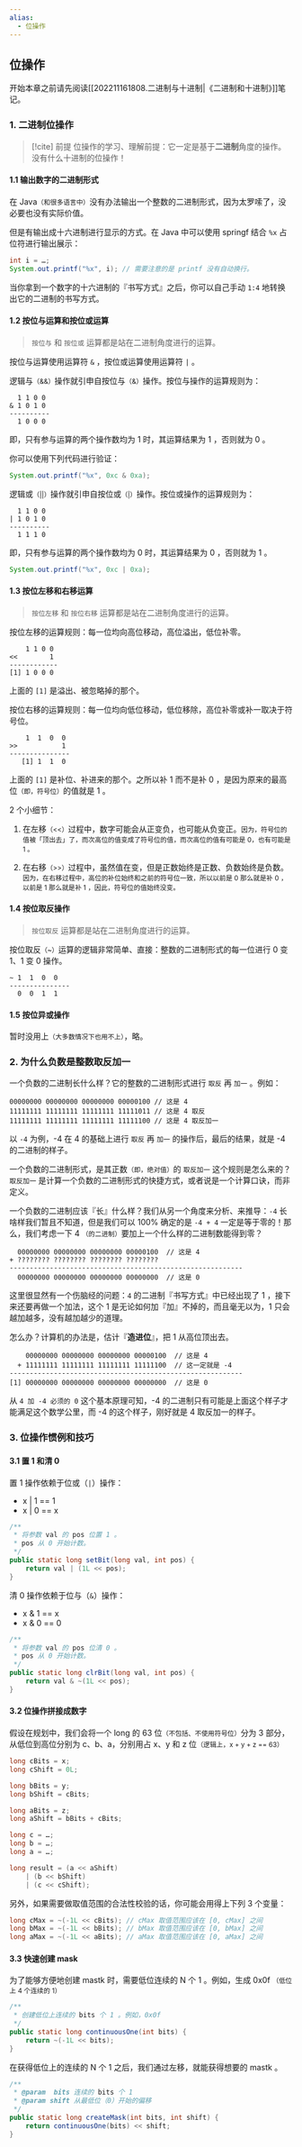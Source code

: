 ```yaml
---
alias: 
  - 位操作
---
```


## 位操作

开始本章之前请先阅读[[202211161808.二进制与十进制|《二进制和十进制》]]笔记。

### 1. 二进制位操作

> [!cite] 前提
> 位操作的学习、理解前提：它一定是基于**二进制**角度的操作。没有什么十进制的位操作！


#### 1.1 输出数字的二进制形式

在 Java<small>（和很多语言中）</small>没有办法输出一个整数的二进制形式，因为太罗嗦了，没必要也没有实际价值。

但是有输出成十六进制进行显示的方式。在 Java 中可以使用 springf 结合 `%x` 占位符进行输出展示：

```java
int i = …;
System.out.printf("%x", i); // 需要注意的是 printf 没有自动换行。
```

当你拿到一个数字的十六进制的『书写方式』之后，你可以自己手动 `1:4` 地转换出它的二进制的书写方式。


#### 1.2 按位与运算和按位或运算

> `按位与` 和 `按位或` 运算都是站在二进制角度进行的运算。

按位与运算使用运算符 `&` ，按位或运算使用运算符 `|` 。

逻辑与<small>（&&）</small>操作就引申自按位与<small>（&）</small>操作。按位与操作的运算规则为：

```
  1 1 0 0
& 1 0 1 0
----------
  1 0 0 0 
```

即，只有参与运算的两个操作数均为 1 时，其运算结果为 1 ，否则就为 0 。

你可以使用下列代码进行验证：

```java
System.out.printf("%x", 0xc & 0xa);
```

逻辑或<small>（||）</small>操作就引申自按位或<small>（|）</small>操作。按位或操作的运算规则为：

```
  1 1 0 0 
| 1 0 1 0
----------
  1 1 1 0 
```

即，只有参与运算的两个操作数均为 0 时，其运算结果为 0 ，否则就为 1 。

```java
System.out.printf("%x", 0xc | 0xa);
```

#### 1.3 按位左移和右移运算

> `按位左移` 和 `按位右移` 运算都是站在二进制角度进行的运算。

按位左移的运算规则：每一位均向高位移动，高位溢出，低位补零。

```
    1 1 0 0 
<<        1
------------
[1] 1 0 0 0      
```

上面的 `[1]` 是溢出、被忽略掉的那个。

按位右移的运算规则：每一位均向低位移动，低位移除，高位补零或补一取决于符号位。

```
    1  1  0  0 
>>           1  
---------------
   [1] 1  1  0
```

上面的 `[1]` 是补位、补进来的那个。之所以补 1 而不是补 0 ，是因为原来的最高位<small>（即，符号位）</small>的值就是 1 。

2 个小细节：

1. 在左移<small>（<<）</small>过程中，数字可能会从正变负，也可能从负变正。<small>因为，符号位的值被「顶出去」了，而次高位的值变成了符号位的值，而次高位的值有可能是 0，也有可能是 1 。</small>

2. 在右移<small>（>>）</small>过程中，虽然值在变，但是正数始终是正数、负数始终是负数。<small>因为，在右移过程中，高位的补位始终和之前的符号位一致，所以以前是 0 那么就是补 0 ，以前是 1 那么就是补 1 ，因此，符号位的值始终没变。</small>


#### 1.4 按位取反操作

> `按位取反` 运算都是站在二进制角度进行的运算。

按位取反<small>（~）</small>运算的逻辑非常简单、直接：整数的二进制形式的每一位进行 0 变 1、1 变 0 操作。

```
~ 1  1  0  0 
---------------
  0  0  1  1
```

#### 1.5 按位异或操作

暂时没用上<small>（大多数情况下也用不上）</small>，略。

### 2. 为什么负数是整数取反加一

一个负数的二进制长什么样？它的整数的二进制形式进行 `取反` 再 `加一` 。例如：

```
00000000 00000000 00000000 00000100 // 这是 4 
11111111 11111111 11111111 11111011 // 这是 4 取反
11111111 11111111 11111111 11111100 // 这是 4 取反加一
```

以 `-4` 为例，-4 在 4 的基础上进行 `取反` 再 `加一` 的操作后，最后的结果，就是 -4 的二进制的样子。

一个负数的二进制形式，是其正数<small>（即，绝对值）</small>的 `取反加一` 这个规则是怎么来的？`取反加一` 是计算一个负数的二进制形式的快捷方式，或者说是一个计算口诀，而非定义。

一个负数的二进制应该『长』什么样？我们从另一个角度来分析、来推导：`-4` 长啥样我们暂且不知道，但是我们可以 100% 确定的是 `-4 + 4` 一定是等于零的！那么，我们考虑一下 4 <small>（的二进制）</small>要加上一个什么样的二进制数能得到零？

```
  00000000 00000000 00000000 00000100  // 这是 4
+ ???????? ???????? ???????? ????????
----------------------------------------------------------
  00000000 00000000 00000000 00000000  // 这是 0
```

这里很显然有一个伤脑经的问题：`4` 的二进制『书写方式』中已经出现了 1 ，接下来还要再做一个加法，这个 1 是无论如何加『加』不掉的，而且毫无以为，1 只会越加越多，没有越加越少的道理。

怎么办？计算机的办法是，估计『**造进位**』，把 1 从高位顶出去。


```
    00000000 00000000 00000000 00000100  // 这是 4
  + 11111111 11111111 11111111 11111100  // 这一定就是 -4 
----------------------------------------------------------
[1] 00000000 00000000 00000000 00000000  // 这是 0
```

从 `4 加 -4 必须的 0` 这个基本原理可知，-4 的二进制只有可能是上面这个样子才能满足这个数学公里，而 -4 的这个样子，刚好就是 4 取反加一的样子。


### 3. 位操作惯例和技巧

#### 3.1 置 1 和清 0

置 1 操作依赖于位或（`|`）操作：

-    x | 1 == 1
-    x | 0 == x

```java
/**
 * 将参数 val 的 pos 位置 1 。
 * pos 从 0 开始计数。
 */
public static long setBit(long val, int pos) {
    return val | (1L << pos);
}
```

清 0 操作依赖于位与（`&`）操作：

-    x & 1 == x
-    x & 0 == 0

```java
/**
 * 将参数 val 的 pos 位清 0 。
 * pos 从 0 开始计数。
 */
public static long clrBit(long val, int pos) {
    return val & ~(1L << pos);
}
```


#### 3.2 位操作拼接成数字

假设在规划中，我们会将一个 long  的 63 位<small>（不包括、不使用符号位）</small>分为 3 部分，从低位到高位分别为 c、b、a，分别用占 x、y 和 z 位<small>（逻辑上，x + y + z == 63）</small>

```java
long cBits = x;
long cShift = 0L;

long bBits = y;
long bShift = cBits;

long aBits = z;
long aShift = bBits + cBits;

long c = …;
long b = …;
long a = …;

long result = (a << aShift) 
    | (b << bShift)
    | (c << cShift);
```

另外，如果需要做取值范围的合法性校验的话，你可能会用得上下列 3 个变量：

```java
long cMax = ~(-1L << cBits); // cMax 取值范围应该在 [0, cMax] 之间
long bMax = ~(-1L << bBits); // bMax 取值范围应该在 [0, bMax] 之间
long aMax = ~(-1L << aBits); // aMax 取值范围应该在 [0, aMax] 之间
```




#### 3.3 快速创建 mask

为了能够方便地创建 mastk 时，需要低位连续的 N 个 1 。例如，生成 0x0f <small>（低位上 4 个连续的 1）</small>

```java
/**
 * 创建低位上连续的 bits 个 1 。例如，0x0f
 */
public static long continuousOne(int bits) {
    return ~(-1L << bits);
}
```

在获得低位上的连续的 N 个 1 之后，我们通过左移，就能获得想要的 mastk 。

```java
/**
 * @param  bits 连续的 bits 个 1
 * @param shift 从最低位（0）开始的偏移
 */
public static long createMask(int bits, int shift) {
    return continuousOne(bits) << shift;
}
```
